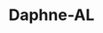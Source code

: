 ---
title: Daphne-AL
slug: daphne-al
f_state:
- cms/state/alabama.md
f_locations:
- cms/payday-loan/advance-america-1062.md
- cms/payday-loan/approved-cash-advance-4674.md
- cms/payday-loan/check-into-cash-11453.md
- cms/payday-loan/check-into-cash-11454.md
- cms/payday-loan/check-into-cash-inc-13004.md
- cms/payday-loan/gold-mine-pawn-shop-19043.md
- cms/payday-loan/gold-mine-pawn-shop-19044.md
updated-on: '2024-05-30T13:41:28.615Z'
created-on: '2024-05-30T13:41:28.615Z'
published-on: '2024-05-30T13:54:32.469Z'
f_city: Daphne
layout: '[city].html'
tags: city
---